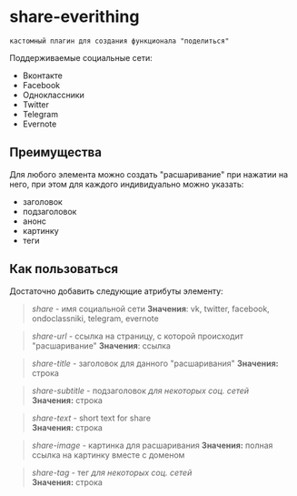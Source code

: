 # share-everithing
    кастомный плагин для создания функционала "поделиться"

Поддерживаемые социальные сети:

-  Вконтакте
-  Facebook
-  Одноклассники
-  Twitter
-  Telegram
-  Evernote

## Преимущества
Для любого элемента можно создать "расшаривание" при нажатии на него, при этом для каждого индивидуально можно указать:
- заголовок
- подзаголовок
- анонс
- картинку
- теги

## Как пользоваться
Достаточно добавить следующие атрибуты элементу:

> *share* - имя социальной сети
**Значения**: vk, twitter, facebook, ondoclassniki, telegram, evernote

> *share-url* - ссылка на страницу, с которой происходит "расшаривание"
**Значения**: ссылка

> *share-title* - заголовок для данного "расшаривания"
**Значения:** строка

> *share-subtitle* - подзаголовок  _для некоторых соц. сетей_  
**Значения:** строка

> *share-text* - short text for share  
**Значения:** строка

> *share-image* - картинка для расшаривания
**Значения:** полная ссылка на картинку вместе с доменом

> *share-tag* - тег _для некоторых соц. сетей_  
**Значения:** строка
